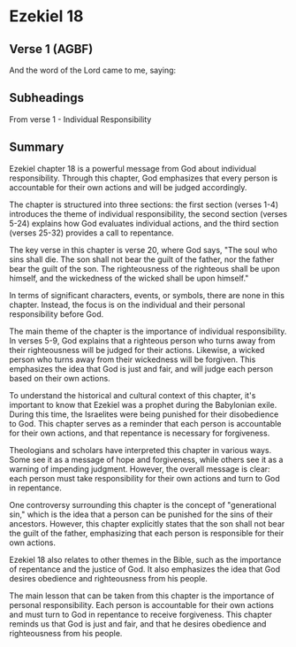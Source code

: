 # Ezekiel 18

## Verse 1 (AGBF)

And the word of the Lord came to me, saying:

## Subheadings

From verse 1 - Individual Responsibility

## Summary

Ezekiel chapter 18 is a powerful message from God about individual responsibility. Through this chapter, God emphasizes that every person is accountable for their own actions and will be judged accordingly.

The chapter is structured into three sections: the first section (verses 1-4) introduces the theme of individual responsibility, the second section (verses 5-24) explains how God evaluates individual actions, and the third section (verses 25-32) provides a call to repentance.

The key verse in this chapter is verse 20, where God says, "The soul who sins shall die. The son shall not bear the guilt of the father, nor the father bear the guilt of the son. The righteousness of the righteous shall be upon himself, and the wickedness of the wicked shall be upon himself."

In terms of significant characters, events, or symbols, there are none in this chapter. Instead, the focus is on the individual and their personal responsibility before God.

The main theme of the chapter is the importance of individual responsibility. In verses 5-9, God explains that a righteous person who turns away from their righteousness will be judged for their actions. Likewise, a wicked person who turns away from their wickedness will be forgiven. This emphasizes the idea that God is just and fair, and will judge each person based on their own actions.

To understand the historical and cultural context of this chapter, it's important to know that Ezekiel was a prophet during the Babylonian exile. During this time, the Israelites were being punished for their disobedience to God. This chapter serves as a reminder that each person is accountable for their own actions, and that repentance is necessary for forgiveness.

Theologians and scholars have interpreted this chapter in various ways. Some see it as a message of hope and forgiveness, while others see it as a warning of impending judgment. However, the overall message is clear: each person must take responsibility for their own actions and turn to God in repentance.

One controversy surrounding this chapter is the concept of "generational sin," which is the idea that a person can be punished for the sins of their ancestors. However, this chapter explicitly states that the son shall not bear the guilt of the father, emphasizing that each person is responsible for their own actions.

Ezekiel 18 also relates to other themes in the Bible, such as the importance of repentance and the justice of God. It also emphasizes the idea that God desires obedience and righteousness from his people.

The main lesson that can be taken from this chapter is the importance of personal responsibility. Each person is accountable for their own actions and must turn to God in repentance to receive forgiveness. This chapter reminds us that God is just and fair, and that he desires obedience and righteousness from his people.
